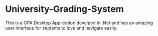 # University-Grading-System
 This is a GPA Desktop Application develped in .Net and has an amazing user interface for students to love and navigate easily.
